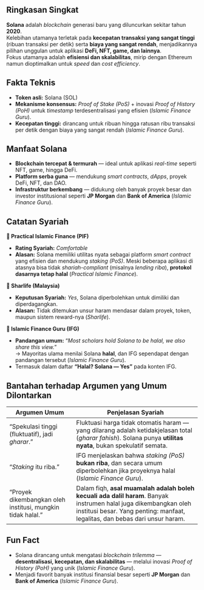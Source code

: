 ## Ringkasan Singkat

**Solana** adalah _blockchain_ generasi baru yang diluncurkan sekitar tahun **2020**.  
Kelebihan utamanya terletak pada **kecepatan transaksi yang sangat tinggi** (ribuan transaksi per detik) serta **biaya yang sangat rendah**, menjadikannya pilihan unggulan untuk aplikasi **DeFi, NFT, game, dan lainnya**.  
Fokus utamanya adalah **efisiensi dan skalabilitas**, mirip dengan Ethereum namun dioptimalkan untuk _speed_ dan _cost efficiency_.

## Fakta Teknis

- **Token asli:** Solana (SOL)
- **Mekanisme konsensus:** _Proof of Stake (PoS)_ + inovasi _Proof of History (PoH)_ untuk _timestamp_ terdesentralisasi yang efisien (_Islamic Finance Guru_).
- **Kecepatan tinggi:** dirancang untuk ribuan hingga ratusan ribu transaksi per detik dengan biaya yang sangat rendah (_Islamic Finance Guru_).

## Manfaat Solana

- **Blockchain tercepat & termurah** — ideal untuk aplikasi _real-time_ seperti NFT, game, hingga DeFi.
- **Platform serba guna** — mendukung _smart contracts_, _dApps_, proyek DeFi, NFT, dan DAO.
- **Infrastruktur berkembang** — didukung oleh banyak proyek besar dan investor institusional seperti **JP Morgan** dan **Bank of America** (_Islamic Finance Guru_).

## Catatan Syariah

**🕌 Practical Islamic Finance (PIF)**

- **Rating Syariah:** _Comfortable_
- **Alasan:** Solana memiliki utilitas nyata sebagai platform _smart contract_ yang efisien dan mendukung _staking (PoS)_. Meski beberapa aplikasi di atasnya bisa tidak _shariah-compliant_ (misalnya _lending riba_), **protokol dasarnya tetap halal** (_Practical Islamic Finance_).

**🕌 Sharlife (Malaysia)**

- **Keputusan Syariah:** _Yes_, Solana diperbolehkan untuk dimiliki dan diperdagangkan.
- **Alasan:** Tidak ditemukan unsur haram mendasar dalam proyek, token, maupun sistem reward-nya (_Sharlife_).

**🕌 Islamic Finance Guru (IFG)**

- **Pandangan umum:** “_Most scholars hold Solana to be halal, we also share this view._”  
  → Mayoritas ulama menilai Solana **halal**, dan IFG sependapat dengan pandangan tersebut (_Islamic Finance Guru_).
- Termasuk dalam daftar **“Halal? Solana — Yes”** pada konten IFG.

## Bantahan terhadap Argumen yang Umum Dilontarkan

| **Argumen Umum**                                           | **Penjelasan Syariah**                                                                                                                                                                           |
| ---------------------------------------------------------- | ------------------------------------------------------------------------------------------------------------------------------------------------------------------------------------------------ |
| “Spekulasi tinggi (fluktuatif), jadi _gharar_.”            | Fluktuasi harga tidak otomatis haram — yang dilarang adalah ketidakjelasan total (_gharar fahish_). Solana punya **utilitas nyata**, bukan spekulatif semata.                                    |
| “_Staking_ itu riba.”                                      | IFG menjelaskan bahwa _staking (PoS)_ **bukan riba**, dan secara umum diperbolehkan jika proyeknya halal (_Islamic Finance Guru_).                                                               |
| “Proyek dikembangkan oleh institusi, mungkin tidak halal.” | Dalam fiqh, **asal muamalah adalah boleh kecuali ada dalil haram**. Banyak instrumen halal juga dikembangkan oleh institusi besar. Yang penting: manfaat, legalitas, dan bebas dari unsur haram. |

## Fun Fact

- Solana dirancang untuk mengatasi _blockchain trilemma_ — **desentralisasi, kecepatan, dan skalabilitas** — melalui inovasi _Proof of History (PoH)_ yang unik (_Islamic Finance Guru_).
- Menjadi favorit banyak institusi finansial besar seperti **JP Morgan** dan **Bank of America** (_Islamic Finance Guru_).

